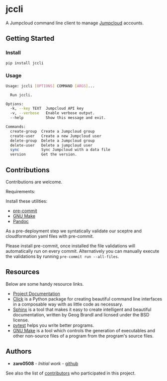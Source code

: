 # jccli

A Jumpcloud command line client to manage [Jumpcloud](https://jumpcloud.com/) accounts.

## Getting Started

### Install

```bash
pip install jccli
```

### Usage

```bash
Usage: jccli [OPTIONS] COMMAND [ARGS]...

  Run jccli.

Options:
  -k, --key TEXT  Jumpcloud API key
  -v, --verbose   Enable verbose output.
  --help          Show this message and exit.

Commands:
  create-group  Create a Jumpcloud group
  create-user   Create a new Jumpcloud user
  delete-group  Delete a Jumpcloud group
  delete-user   Delete a jumpcloud user
  sync          Sync Jumpcloud with a data file
  version       Get the version.
```

## Contributions

Contributions are welcome.

Requirements:

Install these utilities:
* [pre-commit](https://pre-commit.com/#install)
* [GNU Make](https://www.gnu.org/software/make/)
* [Pandoc](https://pandoc.org/)

As a pre-deployment step we syntatically validate our sceptre and cloudformation yaml
files with pre-commit.

Please install pre-commit, once installed the file validations will automatically
run on every commit. Alternatively you can manually execute the validations by running
`pre-commit run --all-files`.


## Resources

Below are some handy resource links.

* [Project Documentation](http://jccli.readthedocs.io/)
* [Click](http://click.pocoo.org/5/) is a Python package for creating beautiful command line interfaces in a composable way with as little code as necessary.
* [Sphinx](http://www.sphinx-doc.org/en/master/) is a tool that makes it easy to create intelligent and beautiful documentation, written by Geog Brandl and licnsed under the BSD license.
* [pytest](https://docs.pytest.org/en/latest/) helps you write better programs.
* [GNU Make](https://www.gnu.org/software/make/) is a tool which controls the generation of executables and other non-source files of a program from the program's source files.


## Authors

* **zaro0508** - *Initial work* - [github](https://github.com/zaro0508)

See also the list of [contributors](https://github.com/zaro0508/jccli/contributors) who participated in this project.

